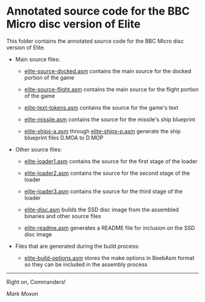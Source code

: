# Annotated source code for the BBC Micro disc version of Elite

This folder contains the annotated source code for the BBC Micro disc version of Elite.

* Main source files:

  * [elite-source-docked.asm](elite-source-docked.asm) contains the main source for the docked portion of the game

  * [elite-source-flight.asm](elite-source-flight.asm) contains the main source for the flight portion of the game

  * [elite-text-tokens.asm](elite-text-tokens.asm) contains the source for the game's text

  * [elite-missile.asm](elite-missile.asm) contains the source for the missile's ship blueprint

  * [elite-ships-a.asm](elite-ships-a.asm) through [elite-ships-p.asm](elite-ships-p.asm) generate the ship blueprint files D.MOA to D.MOP

* Other source files:

  * [elite-loader1.asm](elite-loader1.asm) contains the source for the first stage of the loader

  * [elite-loader2.asm](elite-loader2.asm) contains the source for the second stage of the loader

  * [elite-loader3.asm](elite-loader3.asm) contains the source for the third stage of the loader

  * [elite-disc.asm](elite-disc.asm) builds the SSD disc image from the assembled binaries and other source files

  * [elite-readme.asm](elite-readme.asm) generates a README file for inclusion on the SSD disc image

* Files that are generated during the build process:

  * [elite-build-options.asm](elite-build-options.asm) stores the make options in BeebAsm format so they can be included in the assembly process

---

Right on, Commanders!

_Mark Moxon_